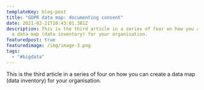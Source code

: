 ```yaml
---
templateKey: blog-post
title: "GDPR data map: documenting consent"
date: 2021-02-21T10:43:01.381Z
description: This is the third article in a series of four on how you can create
  a data map (data inventory) for your organisation.
featuredpost: true
featuredimage: /img/image-3.png
tags:
  - "#bigdata"
---
```

This is the third article in a series of four on how you can create a data map (data inventory) for your organisation.
